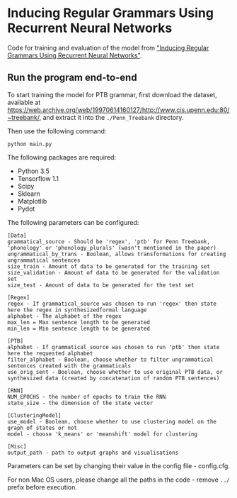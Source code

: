 # Inducing Regular Grammars Using Recurrent Neural Networks

Code for training and evaluation of the model from ["Inducing Regular Grammars Using Recurrent Neural Networks"](https://arxiv.org/abs/...).  

## Run the program end-to-end

To start training the model for PTB grammar, first download the dataset, available at <https://web.archive.org/web/19970614160127/http://www.cis.upenn.edu:80/~treebank/>, and extract it into the `./Penn_Treebank` directory.

Then use the following command:

```
python main.py
```

The following packages are required:

* Python 3.5
* Tensorflow 1.1
* Scipy
* Sklearn
* Matplotlib
* Pydot


The following parameters can be configured:

```
[Data]
grammatical_source - Should be 'regex', 'ptb' for Penn Treebank, 'phonology' or 'phonology_plurals' (wasn't mentioned in the paper)
ungrammatical_by_trans - Boolean, allows transformations for creating ungrammatical sentences
size_train - Amount of data to be generated for the training set 
size_validation - Amount of data to be generated for the validation set
size_test - Amount of data to be generated for the test set

[Regex]
regex - If grammatical_source was chosen to run 'regex' then state here the regex in synthesizedformal language
alphabet - The alphabet of the regex
max_len = Max sentence length to be generated
min_len = Min sentence length to be generated

[PTB]
alphabet - If grammatical_source was chosen to run 'ptb' then state here the requested alphabet
filter_alphabet - Boolean, choose whether to filter ungrammatical sentences created with the grammaticals
use_orig_sent - Boolean, choose whether to use original PTB data, or synthesized data (created by concatenation of random PTB sentences)

[RNN]
NUM_EPOCHS - the number of epochs to train the RNN
state_size - the dimension of the state vector

[ClusteringModel]
use_model - Boolean, choose whether to use clustering model on the graph of states or not
model - choose 'k_means' or 'meanshift' model for clustering

[Misc]
output_path - path to output graphs and visualisations
```

Parameters can be set by changing their value in the config file - config.cfg.

For non Mac OS users, please change all the paths in the code - remove `../` prefix before execution.
